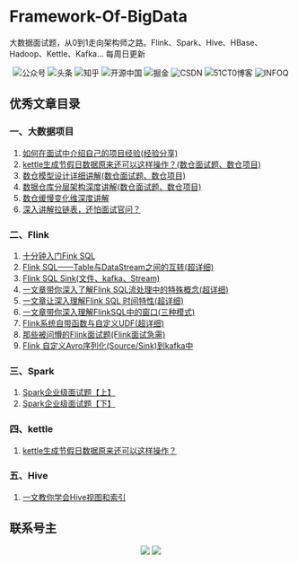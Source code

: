 # Framework-Of-BigData
大数据面试题，从0到1走向架构师之路。Flink、Spark、Hive、HBase、Hadoop、Kettle、Kafka...
每周日更新

<p align="center">
    <a href="#微信" style="text-decoration:none;">
        <img src="https://img.shields.io/badge/WeChat-%E5%85%AC%E4%BC%97%E5%8F%B7-green" alt="公众号" />
    </a>
    <a href="https://www.toutiao.com/c/user/token/MS4wLjABAAAA1ddQa0qBdony54kzsuJEh4SofJyzbv-u_uIXh4EMf4EIlPILAOy4YrRpoeGXYMkJ/" target="_blank" style="text-decoration:none;">
        <img src="https://img.shields.io/badge/toutiao-%E5%A4%B4%E6%9D%A1-red" alt="头条" />
    </a>
    <a href="https://www.zhihu.com/people/ting-feng-92-52-29" target="_blank" style="text-decoration:none;">
        <img src="https://img.shields.io/badge/zhihu-%E7%9F%A5%E4%B9%8E-blue" alt="知乎" />
    </a>
    <a href="https://my.oschina.net/u/4917371" target="_blank" style="text-decoration:none;">
        <img src="https://img.shields.io/badge/oschina-%E5%BC%80%E6%BA%90%E4%B8%AD%E5%9B%BD-green" alt="开源中国" />
    </a>
    <a href="https://juejin.cn/user/369051370796478" target="_blank" style="text-decoration:none;">
        <img src="https://img.shields.io/badge/juejin-%E6%8E%98%E9%87%91-blue" alt="掘金" />
    </a>
    <a href="https://blog.csdn.net/qq_43791724?spm=1000.2115.3001.5343" target="_blank" style="text-decoration:none;">
        <img src="https://img.shields.io/badge/csdn-CSDN-red" alt="CSDN" />
    </a>
    <a href="https://blog.51cto.com/14417862" target="_blank" style="text-decoration:none;">
        <img src="https://img.shields.io/badge/51cto-51CT0%E5%8D%9A%E5%AE%A2-orange" alt="51CT0博客" />
    </a>
        <a href="https://www.infoq.cn/profile/098EDD008A05B1/publish" target="_blank" style="text-decoration:none;">
        <img src="https://img.shields.io/badge/infoq-INFOQ-Chartreuse" alt="INFOQ" />
    </a>
</p>

## 优秀文章目录
### 一、大数据项目
1. [如何在面试中介绍自己的项目经验(经验分享)](https://mp.weixin.qq.com/s?__biz=MzA3MjQ1MTQzMQ==&mid=2247485734&idx=1&sn=c117995c9a2ad924233c22a2264903a1&chksm=9f1f5d2ea868d4389735d86adeaa70052bb964b3a8bf11be06267d24c6dbdc17f9b975f993e4&token=1524063186&lang=zh_CN#rd)
2. [kettle生成节假日数据原来还可以这样操作？(数仓面试题、数仓项目)](https://mp.weixin.qq.com/s?__biz=MzA3MjQ1MTQzMQ==&mid=2247487190&idx=1&sn=6afdb1e98e5eae583898af61b18bf931&chksm=9f1f5adea868d3c81483106af308cc4ffd574c4f33a61dfb368312003a6790d2ff8cb6c3d22e&token=1524063186&lang=zh_CN#rd)
3. [数仓模型设计详细讲解(数仓面试题、数仓项目)](https://mp.weixin.qq.com/s?__biz=MzA3MjQ1MTQzMQ==&mid=2247487538&idx=1&sn=c06b6ce73f25593eb25f516b4cb9db82&chksm=9f1f443aa868cd2c3b014cdb40ebda1e4bd67054ebb15b647b7a862e93a37ad2256520f02328&token=1524063186&lang=zh_CN#rd)
4. [数据仓库分层架构深度讲解(数仓面试题、数仓项目)](https://mp.weixin.qq.com/s?__biz=MzA3MjQ1MTQzMQ==&mid=2247487563&idx=1&sn=c5e72c68bdef10186f36d8531a7fea6b&chksm=9f1f4443a868cd55738d75fc850a9cc3e31ca6e162b36cb45f9de26ed1e9a79e20f233c10ae8&token=1524063186&lang=zh_CN#rd)
5. [数仓缓慢变化维深度讲解](https://mp.weixin.qq.com/s?__biz=MzA3MjQ1MTQzMQ==&mid=2247487646&idx=1&sn=cfac74b61dd95172d02ac3254b4014af&chksm=9f1f4496a868cd800ecd883d423b0116e46c3b2a009341e2c83b0b587f83c2b8dc9953c8fd35&token=754054769&lang=zh_CN#rd)
6. [深入讲解拉链表，还怕面试官问？](https://mp.weixin.qq.com/s?__biz=MzA3MjQ1MTQzMQ==&mid=2247487688&idx=1&sn=c7afa24770ae54528fd433546076f808&chksm=9f1f44c0a868cdd67d88e7c7305bcfb896ba7aa295c594cd526db44deca4d1804082683071c5&token=754054769&lang=zh_CN#rd) 
### 二、Flink
1. [十分钟入门Fink SQL](https://mp.weixin.qq.com/s?__biz=MzA3MjQ1MTQzMQ==&mid=2247486726&idx=1&sn=f7320bf30a52c737ba22d781dc5b483e&chksm=9f1f590ea868d018703b577f96e24db78413d838723285b41e07ac581ea69e0504d132251477&token=1524063186&lang=zh_CN#rd)
2. [Flink SQL——Table与DataStream之间的互转(超详细)](https://mp.weixin.qq.com/s?__biz=MzA3MjQ1MTQzMQ==&mid=2247486862&idx=1&sn=0bcc6da90bd74a48d783ff11b87c6e97&chksm=9f1f5986a868d090c6694b4e9df0fc882eb11e9ffe533d49ed6a2126919a564799fdf6c09f9a&token=1524063186&lang=zh_CN#rd)
3. [Flink SQL Sink(文件、kafka、Stream)](https://mp.weixin.qq.com/s?__biz=MzA3MjQ1MTQzMQ==&mid=2247486899&idx=1&sn=d3ecd628f72ce2d0f1d9ddc91454014a&chksm=9f1f59bba868d0ad3ccb25562315ed204f3129bf2e0fda01b3c8bb0fcfcaea6aff7cfe53e207&token=1524063186&lang=zh_CN#rd)
4. [一文章带你深入了解Flink SQL流处理中的特殊概念(超详细)](https://mp.weixin.qq.com/s?__biz=MzA3MjQ1MTQzMQ==&mid=2247486995&idx=1&sn=ffd7eb859788b4de02c7a7b5268f56a7&chksm=9f1f5a1ba868d30d72abe43568a877599b368a18905b37cf9826e024656683ac398e35835d4f&token=1524063186&lang=zh_CN#rd)
5. [一文章让深入理解Flink SQL 时间特性(超详细)](https://mp.weixin.qq.com/s?__biz=MzA3MjQ1MTQzMQ==&mid=2247487143&idx=1&sn=5cbddcadd401d50b30a94b768f9bdd0c&chksm=9f1f5aafa868d3b9e9128db4f5c39fb95d7864a8b28236c08bde9f324a4033ebeca3dad28e30&token=1524063186&lang=zh_CN#rd)
6. [一文章带你深入理解FlinkSQL中的窗口(三种模式)](https://mp.weixin.qq.com/s?__biz=MzA3MjQ1MTQzMQ==&mid=2247487436&idx=1&sn=98e6f8081ee7fba9c74277c06bc19112&chksm=9f1f5bc4a868d2d29110ab5d398416bde510e2835733aef25924eb44a6b1349476d0a03742a8&token=1524063186&lang=zh_CN#rd)
7. [Flink系统自带函数与自定义UDF(超详细)](https://mp.weixin.qq.com/s?__biz=MzA3MjQ1MTQzMQ==&mid=2247487501&idx=1&sn=43db346ef4e4f0c021f923ef62d851c1&chksm=9f1f4405a868cd13b24dd0a5f9bbcae3a6a647a1d61cf07c953170ffdc9ca97be92a62b62ab1&token=1524063186&lang=zh_CN#rd)
8. [那些被问懵的Flink面试题(Flink面试急需)](https://mp.weixin.qq.com/s?__biz=MzA3MjQ1MTQzMQ==&mid=2247487518&idx=1&sn=75853b3620e4de74df91694c441670ff&chksm=9f1f4416a868cd00f44d39fa23752ffe7a33398157afd64fdf02ff00620bc0674dcd0cfcdc7c&token=1524063186&lang=zh_CN#rd)
9. [Flink 自定义Avro序列化(Source/Sink)到kafka中](https://mp.weixin.qq.com/s?__biz=MzA3MjQ1MTQzMQ==&mid=2247487893&idx=1&sn=01a04af2c007b6fd32ad09eb286da907&chksm=9f1f459da868cc8b6a0daabb213b93d4c560fa3631dd9aa153760b85be9ae2256a4a8f0c14e3&token=754054769&lang=zh_CN#rd)

### 三、Spark

1. [Spark企业级面试题【上】](https://mp.weixin.qq.com/s?__biz=MzA3MjQ1MTQzMQ==&mid=2247485925&idx=1&sn=844453cb86043889510d299ff4bc2507&chksm=9f1f5deda868d4fb6d9cd99a76082ef985f2920f259cba726e6ad4301d3a1705ce2bc43936f6&token=1524063186&lang=zh_CN#rd)
2. [Spark企业级面试题【下】](https://mp.weixin.qq.com/s?__biz=MzA3MjQ1MTQzMQ==&mid=2247485976&idx=1&sn=bcc97f542e08e9b98385cca82d426e06&chksm=9f1f5e10a868d706306c536552f7b679d71cb18f683f305b254fb1704f7eb990c4fe7cef7851&token=1524063186&lang=zh_CN#rd)

### 四、kettle

1. [kettle生成节假日数据原来还可以这样操作？](https://mp.weixin.qq.com/s?__biz=MzA3MjQ1MTQzMQ==&mid=2247487190&idx=1&sn=6afdb1e98e5eae583898af61b18bf931&chksm=9f1f5adea868d3c81483106af308cc4ffd574c4f33a61dfb368312003a6790d2ff8cb6c3d22e&token=1524063186&lang=zh_CN#rd)

### 五、Hive
1. [一文教你学会Hive视图和索引](https://mp.weixin.qq.com/s?__biz=MzA3MjQ1MTQzMQ==&mid=2247487767&idx=1&sn=18be996ccba71ae0ad102c657453cd64&chksm=9f1f451fa868cc09e48b7bbce87d3e77fe9c5cafc62d94f0b635918ece974d567b26430684c6&token=754054769&lang=zh_CN#rd)

## 联系号主

<p>
    <a name="微信"></a>
</p>
<p align="center">
    <img src="https://img-blog.csdnimg.cn/20210121141636866.png?"/>
   <img src="https://img-blog.csdnimg.cn/20210121141718609.png?"/>
</p>
